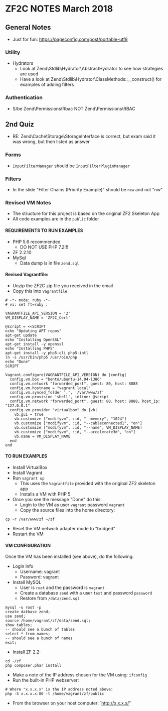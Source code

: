 # ZF2C NOTES March 2018

## General Notes
* Just for fun: https://pageconfig.com/post/portable-utf8

### Utility
* Hydrators
    * Look at Zend\Stdlib\Hydrator\AbstractHydrator to see how strategies are used
    * Have a look at Zend\Stdlib\Hydrator\ClassMethods::__construct() for examples of adding filters

### Authentication
* S/be Zend\Permissions\Rbac NOT Zend\Permissions\RBAC

## 2nd Quiz
* RE: Zend\Cache\Storage\StorageInterface is correct, but exam said it was wrong,  but then listed as answer

### Forms
* `InputFilterManager` should be `InputFilterPluginManager`

### Filters
* In the slide "Filter Chains (Priority Example)" should be `new` and not "nw"

### Revised VM Notes

* The structure for this project is based on the original ZF2 Skeleton App
* All code examples are in the `public` folder

#### REQUIREMENTS TO RUN EXAMPLES
* PHP 5.6 recommended
  * DO NOT USE PHP 7.2!!!
* ZF 2.2.10
* MySql
  * Data dump is in file `zend.sql`

#### Revised Vagrantfile:
* Unzip the ZF2C zip file you received in the email
* Copy this into `Vagrantfile`
```
# -*- mode: ruby -*-
# vi: set ft=ruby :

VAGRANTFILE_API_VERSION = '2'
VM_DISPLAY_NAME = 'ZF2C_Cert'

@script = <<SCRIPT
echo "Updating APT repos"
apt-get update
echo "Installing OpenSSL"
apt-get install -y openssl
echo "Installing PHP5"
apt-get install -y php5-cli php5-intl
ln -s /usr/bin/php5 /usr/bin/php
echo "Done"
SCRIPT

Vagrant.configure(VAGRANTFILE_API_VERSION) do |config|
  config.vm.box = "bento/ubuntu-14.04-i386"
  config.vm.network "forwarded_port", guest: 80, host: 8888
  config.vm.hostname = "vagrant.local"
  config.vm.synced_folder '.', '/var/www/zf'
  config.vm.provision 'shell', inline: @script
  config.vm.network "forwarded_port", guest: 80, host: 8888, host_ip: "127.0.0.1"
  config.vm.provider "virtualbox" do |vb|
    vb.gui = true
    vb.customize ["modifyvm", :id, "--memory", "1024"]
    vb.customize ["modifyvm", :id, "--cableconnected1", "on"]
    vb.customize ["modifyvm", :id, "--name", VM_DISPLAY_NAME]
    vb.customize ["modifyvm", :id, "--accelerate3d", "on"]
    vb.name = VM_DISPLAY_NAME
  end
end
```

#### TO RUN EXAMPLES
* Install VirtualBox
* Install Vagrant
* Run `vagrant up`
  * This uses the `Vagrantfile` provided with the original ZF2 skeleton app
  * Installs a VM with PHP 5
* Once you see the message "Done" do this:
  * Login to the VM as user `vagrant` password `vagrant`
  * Copy the source files into the home directory:
```
cp -r /var/www/zf ~/zf
```
  * Reset the VM network adapter mode to "bridged"
  * Restart the VM

#### VM CONFIGURATION
Once the VM has been installed (see above), do the following:
* Login Info
  * Username: vagrant
  * Password: vagrant
* Install MySQL
  * User is `root` and the password is `vagrant`
  * Create a database `zend` with a user `test` and password `password`
  * Restore from  `/data/zend.sql`
```
mysql -u root -p
create datbase zend;
use zend;
source /home/vagrant/zf/data/zend.sql;
show tables;
-- should see a bunch of tables
select * from names;
-- should see a bunch of names
exit;
```
* Install ZF 2.2:
```
cd ~/zf
php composer.phar install
```
* Make a note of the IP address chosen for the VM using: `ifconfig`
* Run the built-in PHP webserver:
```
# Where "x.x.x.x" is the IP address noted above:
php -S x.x.x.x:80 -t /home/vagrant/zf/public
```
* From the browser on your host computer: `http://x.x.x.x/"



